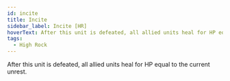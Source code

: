 ```yaml
---
id: incite
title: Incite
sidebar_label: Incite [HR]
hoverText: After this unit is defeated, all allied units heal for HP equal to the current unrest.
tags:
  - High Rock
---
```


After this unit is defeated, all allied units heal for HP equal to the current unrest.